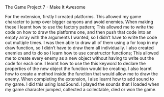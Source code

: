 The Game Project 7 - Make It Awesome 

For the extension, firstly I created platforms. This allowed my game character to jump over bigger canyons and avoid enemies. When making these I learnt how to use the factory pattern; This allowed me to write the code on how to draw the platforms one, and then push that code into an empty array with the arguments I wanted, so I didn’t have to write the code out multiple times. I was then able to draw all of them using a for loop in my draw function, so I didn’t have to draw them all individually. 
I also created enemies and to do so I learn how to use constructor functions; This allowed me to create every enemy as a new object without having to write out the code for each one. I learnt how to use the this keyword to declare the properties of the new object the function would be creating. I also learnt how to create a method inside the function that would allow me to draw the enemy. 
When completing the extension, I also learnt how to add sound to my game. I did this using loadSound. I played the sounds that I loaded when my game character jumped, collected a collectable, died or won the game. 
